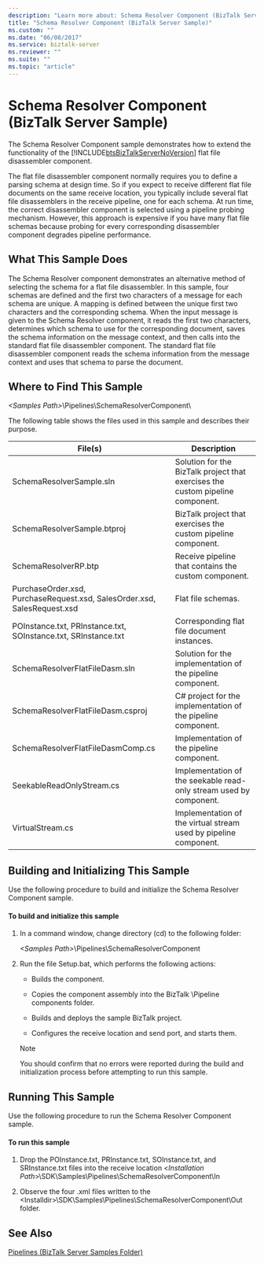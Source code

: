 ```yaml
---
description: "Learn more about: Schema Resolver Component (BizTalk Server Sample)"
title: "Schema Resolver Component (BizTalk Server Sample)"
ms.custom: ""
ms.date: "06/08/2017"
ms.service: biztalk-server
ms.reviewer: ""
ms.suite: ""
ms.topic: "article"
---
```

# Schema Resolver Component (BizTalk Server Sample)
The Schema Resolver Component sample demonstrates how to extend the functionality of the [!INCLUDE[btsBizTalkServerNoVersion](../includes/btsbiztalkservernoversion-md.md)] flat file disassembler component.  
  
 The flat file disassembler component normally requires you to define a parsing schema at design time. So if you expect to receive different flat file documents on the same receive location, you typically include several flat file disassemblers in the receive pipeline, one for each schema. At run time, the correct disassembler component is selected using a pipeline probing mechanism. However, this approach is expensive if you have many flat file schemas because probing for every corresponding disassembler component degrades pipeline performance.  
  
## What This Sample Does  
 The Schema Resolver component demonstrates an alternative method of selecting the schema for a flat file disassembler. In this sample, four schemas are defined and the first two characters of a message for each schema are unique. A mapping is defined between the unique first two characters and the corresponding schema. When the input message is given to the Schema Resolver component, it reads the first two characters, determines which schema to use for the corresponding document, saves the schema information on the message context, and then calls into the standard flat file disassembler component. The standard flat file disassembler component reads the schema information from the message context and uses that schema to parse the document.  
  
## Where to Find This Sample  
 *\<Samples Path\>*\Pipelines\SchemaResolverComponent\  
  
 The following table shows the files used in this sample and describes their purpose.  
  
|File(s)|Description|  
|---------------|-----------------|  
|SchemaResolverSample.sln|Solution for the BizTalk project that exercises the custom pipeline component.|  
|SchemaResolverSample.btproj|BizTalk project that exercises the custom pipeline component.|  
|SchemaResolverRP.btp|Receive pipeline that contains the custom component.|  
|PurchaseOrder.xsd, PurchaseRequest.xsd, SalesOrder.xsd, SalesRequest.xsd|Flat file schemas.|  
|POInstance.txt, PRInstance.txt, SOInstance.txt, SRInstance.txt|Corresponding flat file document instances.|  
|SchemaResolverFlatFileDasm.sln|Solution for the implementation of the pipeline component.|  
|SchemaResolverFlatFileDasm.csproj|C# project for the implementation of the pipeline component.|  
|SchemaResolverFlatFileDasmComp.cs|Implementation of the pipeline component.|  
|SeekableReadOnlyStream.cs|Implementation of the seekable read-only stream used by component.|  
|VirtualStream.cs|Implementation of the virtual stream used by pipeline component.|  
  
## Building and Initializing This Sample  
 Use the following procedure to build and initialize the Schema Resolver Component sample.  
  
#### To build and initialize this sample  
  
1.  In a command window, change directory (cd) to the following folder:  
  
     *\<Samples Path\>*\Pipelines\SchemaResolverComponent  
  
2.  Run the file Setup.bat, which performs the following actions:  
  
    -   Builds the component.  
  
    -   Copies the component assembly into the BizTalk \Pipeline components folder.  
  
    -   Builds and deploys the sample BizTalk project.  
  
    -   Configures the receive location and send port, and starts them.  
  
    > [!NOTE]
    >  You should confirm that no errors were reported during the build and initialization process before attempting to run this sample.  
  
## Running This Sample  
 Use the following procedure to run the Schema Resolver Component sample.  
  
#### To run this sample  
  
1.  Drop the POInstance.txt, PRInstance.txt, SOInstance.txt, and SRInstance.txt files into the receive location \<*Installation Path*\>\SDK\Samples\Pipelines\SchemaResolverComponent\In  
  
2.  Observe the four .xml files written to the \<Installdir\>\SDK\Samples\Pipelines\SchemaResolverComponent\Out folder.  
  
## See Also  
 [Pipelines (BizTalk Server Samples Folder)](../core/pipelines-biztalk-server-samples-folder.md)
